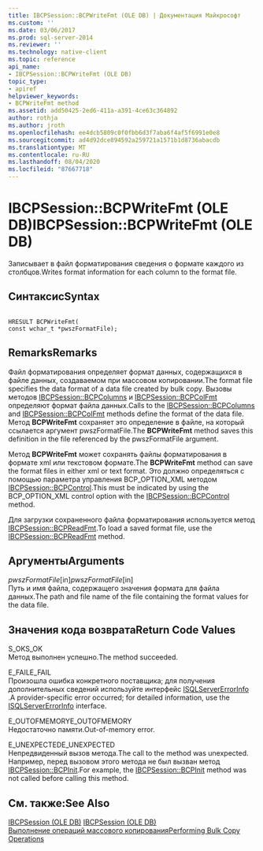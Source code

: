 ```yaml
---
title: IBCPSession::BCPWriteFmt (OLE DB) | Документация Майкрософт
ms.custom: ''
ms.date: 03/06/2017
ms.prod: sql-server-2014
ms.reviewer: ''
ms.technology: native-client
ms.topic: reference
api_name:
- IBCPSession::BCPWriteFmt (OLE DB)
topic_type:
- apiref
helpviewer_keywords:
- BCPWriteFmt method
ms.assetid: add50425-2ed6-411a-a391-4ce63c364892
author: rothja
ms.author: jroth
ms.openlocfilehash: ee4dcb5809c0f0fbb6d3f7aba6f4af5f6991e0e8
ms.sourcegitcommit: ad4d92dce894592a259721a1571b1d8736abacdb
ms.translationtype: MT
ms.contentlocale: ru-RU
ms.lasthandoff: 08/04/2020
ms.locfileid: "87667718"
---
```

# <a name="ibcpsessionbcpwritefmt-ole-db"></a><span data-ttu-id="02fe0-102">IBCPSession::BCPWriteFmt (OLE DB)</span><span class="sxs-lookup"><span data-stu-id="02fe0-102">IBCPSession::BCPWriteFmt (OLE DB)</span></span>
  <span data-ttu-id="02fe0-103">Записывает в файл форматирования сведения о формате каждого из столбцов.</span><span class="sxs-lookup"><span data-stu-id="02fe0-103">Writes format information for each column to the format file.</span></span>  
  
## <a name="syntax"></a><span data-ttu-id="02fe0-104">Синтаксис</span><span class="sxs-lookup"><span data-stu-id="02fe0-104">Syntax</span></span>  
  
```  
  
HRESULT BCPWriteFmt(   
const wchar_t *pwszFormatFile);  
```  
  
## <a name="remarks"></a><span data-ttu-id="02fe0-105">Remarks</span><span class="sxs-lookup"><span data-stu-id="02fe0-105">Remarks</span></span>  
 <span data-ttu-id="02fe0-106">Файл форматирования определяет формат данных, содержащихся в файле данных, создаваемом при массовом копировании.</span><span class="sxs-lookup"><span data-stu-id="02fe0-106">The format file specifies the data format of a data file created by bulk copy.</span></span> <span data-ttu-id="02fe0-107">Вызовы методов [IBCPSession::BCPColumns](ibcpsession-bcpcolumns-ole-db.md) и [IBCPSession::BCPColFmt](ibcpsession-bcpcolfmt-ole-db.md) определяют формат файла данных.</span><span class="sxs-lookup"><span data-stu-id="02fe0-107">Calls to the [IBCPSession::BCPColumns](ibcpsession-bcpcolumns-ole-db.md) and [IBCPSession::BCPColFmt](ibcpsession-bcpcolfmt-ole-db.md) methods define the format of the data file.</span></span> <span data-ttu-id="02fe0-108">Метод **BCPWriteFmt** сохраняет это определение в файле, на который ссылается аргумент pwszFormatFile.</span><span class="sxs-lookup"><span data-stu-id="02fe0-108">The **BCPWriteFmt** method saves this definition in the file referenced by the pwszFormatFile argument.</span></span>  
  
 <span data-ttu-id="02fe0-109">Метод **BCPWriteFmt** может сохранять файлы форматирования в формате xml или текстовом формате.</span><span class="sxs-lookup"><span data-stu-id="02fe0-109">The **BCPWriteFmt** method can save the format files in either xml or text format.</span></span> <span data-ttu-id="02fe0-110">Это должно определяться с помощью параметра управления BCP_OPTION_XML методом [IBCPSession::BCPControl](ibcpsession-bcpcontrol-ole-db.md).</span><span class="sxs-lookup"><span data-stu-id="02fe0-110">This must be indicated by using the BCP_OPTION_XML control option with the [IBCPSession::BCPControl](ibcpsession-bcpcontrol-ole-db.md) method.</span></span>  
  
 <span data-ttu-id="02fe0-111">Для загрузки сохраненного файла форматирования используется метод [IBCPSession::BCPReadFmt](ibcpsession-bcpreadfmt-ole-db.md).</span><span class="sxs-lookup"><span data-stu-id="02fe0-111">To load a saved format file, use the [IBCPSession::BCPReadFmt](ibcpsession-bcpreadfmt-ole-db.md) method.</span></span>  
  
## <a name="arguments"></a><span data-ttu-id="02fe0-112">Аргументы</span><span class="sxs-lookup"><span data-stu-id="02fe0-112">Arguments</span></span>  
 <span data-ttu-id="02fe0-113">*pwszFormatFile*[in]</span><span class="sxs-lookup"><span data-stu-id="02fe0-113">*pwszFormatFile*[in]</span></span>  
 <span data-ttu-id="02fe0-114">Путь и имя файла, содержащего значения формата для файла данных.</span><span class="sxs-lookup"><span data-stu-id="02fe0-114">The path and file name of the file containing the format values for the data file.</span></span>  
  
## <a name="return-code-values"></a><span data-ttu-id="02fe0-115">Значения кода возврата</span><span class="sxs-lookup"><span data-stu-id="02fe0-115">Return Code Values</span></span>  
 <span data-ttu-id="02fe0-116">S_OK</span><span class="sxs-lookup"><span data-stu-id="02fe0-116">S_OK</span></span>  
 <span data-ttu-id="02fe0-117">Метод выполнен успешно.</span><span class="sxs-lookup"><span data-stu-id="02fe0-117">The method succeeded.</span></span>  
  
 <span data-ttu-id="02fe0-118">E_FAIL</span><span class="sxs-lookup"><span data-stu-id="02fe0-118">E_FAIL</span></span>  
 <span data-ttu-id="02fe0-119">Произошла ошибка конкретного поставщика; для получения дополнительных сведений используйте интерфейс [ISQLServerErrorInfo](../../database-engine/dev-guide/isqlservererrorinfo-ole-db.md) .</span><span class="sxs-lookup"><span data-stu-id="02fe0-119">A provider-specific error occurred; for detailed information, use the [ISQLServerErrorInfo](../../database-engine/dev-guide/isqlservererrorinfo-ole-db.md) interface.</span></span>  
  
 <span data-ttu-id="02fe0-120">E_OUTOFMEMORY</span><span class="sxs-lookup"><span data-stu-id="02fe0-120">E_OUTOFMEMORY</span></span>  
 <span data-ttu-id="02fe0-121">Недостаточно памяти.</span><span class="sxs-lookup"><span data-stu-id="02fe0-121">Out-of-memory error.</span></span>  
  
 <span data-ttu-id="02fe0-122">E_UNEXPECTED</span><span class="sxs-lookup"><span data-stu-id="02fe0-122">E_UNEXPECTED</span></span>  
 <span data-ttu-id="02fe0-123">Непредвиденный вызов метода.</span><span class="sxs-lookup"><span data-stu-id="02fe0-123">The call to the method was unexpected.</span></span> <span data-ttu-id="02fe0-124">Например, перед вызовом этого метода не был вызван метод [IBCPSession::BCPInit](ibcpsession-bcpinit-ole-db.md).</span><span class="sxs-lookup"><span data-stu-id="02fe0-124">For example, the [IBCPSession::BCPInit](ibcpsession-bcpinit-ole-db.md) method was not called before calling this method.</span></span>  
  
## <a name="see-also"></a><span data-ttu-id="02fe0-125">См. также:</span><span class="sxs-lookup"><span data-stu-id="02fe0-125">See Also</span></span>  
 <span data-ttu-id="02fe0-126">[IBCPSession &#40;OLE DB&#41;](ibcpsession-ole-db.md) </span><span class="sxs-lookup"><span data-stu-id="02fe0-126">[IBCPSession &#40;OLE DB&#41;](ibcpsession-ole-db.md) </span></span>  
 [<span data-ttu-id="02fe0-127">Выполнение операций массового копирования</span><span class="sxs-lookup"><span data-stu-id="02fe0-127">Performing Bulk Copy Operations</span></span>](../native-client/features/performing-bulk-copy-operations.md)  
  
  
